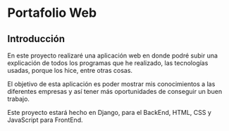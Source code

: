 # Portafolio Web

## Introducción

En este proyecto realizaré una aplicación web en donde podré subir una explicación de todos los programas que he realizado, las tecnologías usadas, porque los hice, entre otras cosas.

El objetivo de esta aplicación es poder mostrar mis conocimientos a las diferentes empresas y así tener más oportunidades de conseguir un buen trabajo.

Este proyecto estará hecho en Django, para el BackEnd, HTML, CSS y JavaScript para FrontEnd.

